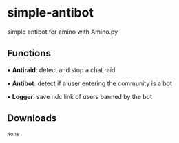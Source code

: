 # simple-antibot
simple antibot for amino with Amino.py

## Functions
• __Antiraid__: detect and stop a chat raid

• __Antibot__: detect if a user entering the community is a bot

• __Logger__: save ndc link of users banned by the bot

## Downloads
`None`
